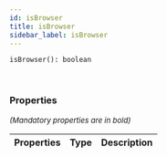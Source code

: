 ```yaml
---
id: isBrowser
title: isBrowser
sidebar_label: isBrowser
---
```


```tsx
isBrowser(): boolean
```
<br/>



### Properties

<font size="2"><i>(Mandatory properties are in bold)</i></font>

| Properties | Type | Description |
| --------- | ---- | ----------- |
